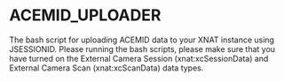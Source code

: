 # ACEMID_UPLOADER
The bash script for uploading ACEMID data to your XNAT instance using JSESSIONID.
Please running the bash scripts, please make sure that you have turned on the External Camera Session (xnat:xcSessionData) and External Camera Scan (xnat:xcScanData) data types.

